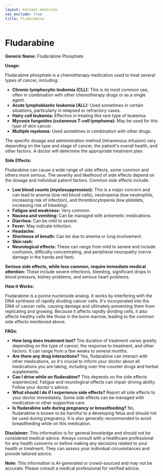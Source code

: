 ```yaml
---
layout: minimal-medicine
nav_exclude: true
title: Fludarabine
---
```


# Fludarabine

**Generic Name:** Fludarabine Phosphate

**Usage:**

Fludarabine phosphate is a chemotherapy medication used to treat several types of cancer, including:

* **Chronic lymphocytic leukemia (CLL):**  This is its most common use, often in combination with other chemotherapy drugs or as a single agent.
* **Acute lymphoblastic leukemia (ALL):**  Used sometimes in certain situations, particularly in relapsed or refractory cases.
* **Hairy cell leukemia:**  Effective in treating this rare type of leukemia.
* **Mycosis fungoides (cutaneous T-cell lymphoma):**  May be used for this type of skin cancer.
* **Multiple myeloma:** Used sometimes in combination with other drugs.

The specific dosage and administration method (intravenous infusion) vary depending on the type and stage of cancer, the patient's overall health, and other factors.  A doctor will determine the appropriate treatment plan.

**Side Effects:**

Fludarabine can cause a wide range of side effects, some common and others more serious.  The severity and likelihood of side effects depend on the dosage and individual patient factors.  Common side effects include:

* **Low blood counts (myelosuppression):** This is a major concern and can lead to anemia (low red blood cells), neutropenia (low neutrophils, increasing risk of infection), and thrombocytopenia (low platelets, increasing risk of bleeding).
* **Fatigue and weakness:**  Very common.
* **Nausea and vomiting:** Can be managed with antiemetic medications.
* **Diarrhea:**  Can be mild to severe.
* **Fever:**  May indicate infection.
* **Headache:**
* **Shortness of breath:** Can be due to anemia or lung involvement.
* **Skin rash:**
* **Neurological effects:**  These can range from mild to severe and include confusion, difficulty concentrating, and peripheral neuropathy (nerve damage in the hands and feet).

**Serious side effects, while less common, require immediate medical attention:**  These include severe infections, bleeding, significant drops in blood pressure, kidney problems, and serious heart problems.


**How it Works:**

Fludarabine is a purine nucleoside analog.  It works by interfering with the DNA synthesis of rapidly dividing cancer cells.  It's incorporated into the DNA of cancer cells, causing damage and ultimately preventing them from replicating and growing.  Because it affects rapidly dividing cells, it also affects healthy cells like those in the bone marrow, leading to the common side effects mentioned above.


**FAQs:**

* **How long does treatment last?**  The duration of treatment varies greatly depending on the type of cancer, the response to treatment, and other factors.  It can range from a few weeks to several months.
* **Are there any drug interactions?** Yes, fludarabine can interact with other medications, so it's crucial to inform your doctor about all medications you are taking, including over-the-counter drugs and herbal supplements.
* **Can I drive while on fludarabine?**  This depends on the side effects experienced.  Fatigue and neurological effects can impair driving ability.  Follow your doctor's advice.
* **What should I do if I experience side effects?**  Report all side effects to your doctor immediately. Some side effects can be managed with medication or other supportive care.
* **Is fludarabine safe during pregnancy or breastfeeding?** No, fludarabine is known to be harmful to a developing fetus and should not be used during pregnancy.  It is also generally recommended to avoid breastfeeding while on this medication.

**Disclaimer:** This information is for general knowledge and should not be considered medical advice.  Always consult with a healthcare professional for any health concerns or before making any decisions related to your health or treatment.  They can assess your individual circumstances and provide tailored advice.


**Note:** This information is AI-generated or crowd-sourced and may not be accurate. Please consult a medical professional for verified advice.